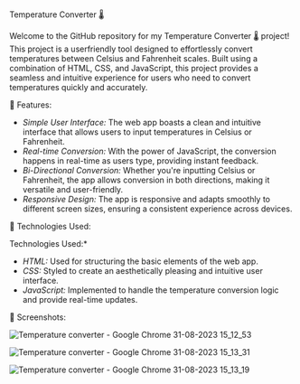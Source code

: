 Temperature Converter 🌡

Welcome to the GitHub repository for my Temperature Converter 🌡 project! This project is a userfriendly tool designed to effortlessly convert temperatures between Celsius and Fahrenheit scales. Built using a combination of HTML, CSS, and JavaScript, this project provides a seamless and intuitive experience for users who need to convert temperatures quickly and accurately.

🚀 Features:

- *Simple User Interface:* The web app boasts a clean and intuitive interface that allows users to input temperatures in Celsius or Fahrenheit.
- *Real-time Conversion:* With the power of JavaScript, the conversion happens in real-time as users type, providing instant feedback.
- *Bi-Directional Conversion:* Whether you're inputting Celsius or Fahrenheit, the app allows conversion in both directions, making it versatile and user-friendly.
- *Responsive Design:* The app is responsive and adapts smoothly to different screen sizes, ensuring a consistent experience across devices.

🔧 Technologies Used:

Technologies Used:*
- *HTML:* Used for structuring the basic elements of the web app.
- *CSS:* Styled to create an aesthetically pleasing and intuitive user interface.
- *JavaScript:* Implemented to handle the temperature conversion logic and provide real-time updates.

📸 Screenshots:

![Temperature converter - Google Chrome 31-08-2023 15_12_53](https://github.com/AmitBisht08/TemperatureConverter/assets/143317033/b969be64-75bb-44a2-99ae-4311f9fccabe)

![Temperature converter - Google Chrome 31-08-2023 15_13_31](https://github.com/AmitBisht08/TemperatureConverter/assets/143317033/853b9d4d-ff27-41c7-afe7-79a58e11921a)

![Temperature converter - Google Chrome 31-08-2023 15_13_19](https://github.com/AmitBisht08/TemperatureConverter/assets/143317033/a88bc35c-774f-49c6-ae18-38ce09bf4a43)



